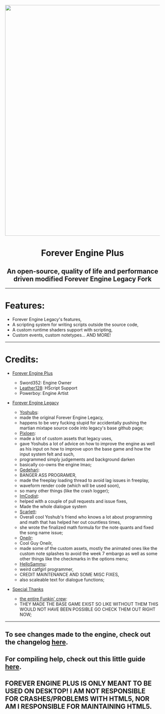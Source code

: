 <p align="center">
  <img src="https://cdn.discordapp.com/attachments/1035465417088565278/1078928407456391188/Untitled-5.png" width="750"/></a>
  <h1 align="center">Forever Engine Plus</h1>
  <h2 align="center">An open-source, quality of life and performance driven modified Forever Engine Legacy Fork</h2>
</p>

----------------------------------------------
# Features:
* Forever Engine Legacy's features,
* A scripting system for writing scripts outside the source code,
* A custom runtime shaders support with scripting,
* Custom events, custom notetypes... AND MORE!

----------------------------------------------
# Credits:
* [Forever Engine Plus](https://github.com/Sword352/Forever-Engine-Plus)
   * Sword352: Engine Owner
   * [Leather128](https://www.youtube.com/channel/UCbCtO-ghipZessWaOBx8u1g): HScript Support
   * Powerboy: Engine Artist

* [Forever Engine Legacy](https://github.com/BeastlyGabi/Forever-Engine-Archive/tree/legacy)
    * [Yoshubs](https://github.com/Yoshubs):
    * made the original Forever Engine Legacy,
    * happens to be very fucking stupid for accidentally pushing the martian mixtape source code into legacy's base github page;
    * [Pixloen](https://github.com/PixlJacket):
    * made a lot of custom assets that legacy uses,
    * gave Yoshubs a lot of advice on how to improve the engine as well as his input on how to improve upon the base game and how the input system felt and such,
    * programmed simply judgements and background darken
    * basically co-owns the engine lmao;
    * [Gedehari](https://github.com/gedehari):
    * BANGER ASS PROGRAMER,
    * made the freeplay loading thread to avoid lag issues in freeplay,
    * waveform render code (which will be used soon),
    * so many other things (like the crash logger);
    * [ImCodist](https://github.com/ImCodist):
    * helped with a couple of pull requests and issue fixes,
    * Made the whole dialogue system
    * [Scarlett](https://github.com/SomeKitten):
    * Overall cool Yoshub's friend who knows a lot about programming and math that has helped her out countless times,
    * she wrote the finalized math formula for the note quants and fixed the song name issue;
    * [Oneilr](https://oneilr.newgrounds.com/):
    * Cool Guy Oneilr,
    * made some of the custom assets, mostly the animated ones like the custom note splashes to avoid the week 7 embargo as well as some other things like the checkmarks in the options menu;
    * [HelloSammu](https://github.com/hellosammu):
    * weird catfgirl programmer,
    * CREDIT MAINTENANCE AND SOME MISC FIXES,
    * also scaleable text for dialogue functions;

* [Special Thanks]()
    * [the entire Funkin' crew](https://github.com/FunkinCrew):
    * THEY MADE THE BASE GAME EXIST SO LIKE WITHOUT THEM THIS WOULD NOT HAVE BEEN POSSIBLE GO CHECK THEM OUT RIGHT NOW;

----------------------------------------------
## To see changes made to the engine, check out the changelog [here](/docs/CHANGELOG.md).
## For compiling help, check out this little guide [here](/docs/COMPILE-HELP.md).
## **FOREVER ENGINE PLUS IS ONLY MEANT TO BE USED ON DESKTOP! I AM NOT RESPONSIBLE FOR CRASHES/PROBLEMS WITH HTML5, NOR AM I RESPONSIBLE FOR MAINTAINING HTML5.**
